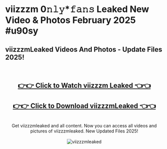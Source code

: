# viizzzm 0𝚗𝚕𝚢*𝚏𝚊𝚗𝚜 Leaked New Video & Photos February 2025 #u90sy

<h2>viizzzmLeaked Videos And Photos - Update Files 2025!</h2>
<br>
<div align="center">
<h2><a href="https://mediaupload.pro?title=viizzzm&ref=11F" rel="nofollow">👉👉 Click to Watch viizzzm Leaked 👈👈</a></h2>
<h2><a href="https://mediaupload.pro?title=viizzzm&ref=11F" rel="nofollow">👉👉 Click to Download viizzzmLeaked 👈👈</a></h2>
<br>
Get viizzzmleaked and all content. Now you can access all videos and pictures of viizzzmleaked. New Updated Files 2025!
<br>
<br>
<a href="https://mediaupload.pro?title=viizzzm&ref=11F" rel="nofollow" data-target="animated-image.originalLink"><img src="https://i.ibb.co/Gkj2r4b/banner.png" alt="viizzzmleaked" style="max-width: 100%; display: inline-block;" data-target="animated-image.originalImage"></a>
</div>
<br>

